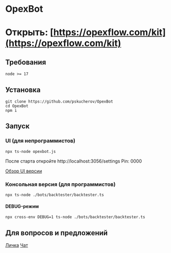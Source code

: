 # OpexBot

# Открыть: [https://opexflow.com/kit](https://opexflow.com/kit)

## Требования
```
node >= 17
```

## Установка

```
git clone https://github.com/pskucherov/OpexBot
cd OpexBot
npm i
```

## Запуск
### UI (для непрограммистов)
```
npx ts-node opexbot.js
```

После старта откройте http://localhost:3056/settings
Pin: 0000

[Обзор UI версии](https://opexflow.com/kit)

### Консольная версия (для программистов)
```
npx ts-node ./bots/backtester/backtester.ts
```

#### DEBUG-режим
```
npx cross-env DEBUG=1 ts-node ./bots/backtester/backtester.ts
```

## Для вопросов и предложений
[Личка](https://t.me/opexbotru)
[Чат](https://t.me/opexflowchat)
